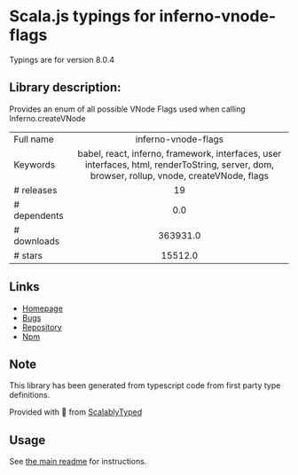 
# Scala.js typings for inferno-vnode-flags

Typings are for version 8.0.4

## Library description:
Provides an enum of all possible VNode Flags used when calling Inferno.createVNode

|                    |                 |
| ------------------ | :-------------: |
| Full name          | inferno-vnode-flags |
| Keywords           | babel, react, inferno, framework, interfaces, user interfaces, html, renderToString, server, dom, browser, rollup, vnode, createVNode, flags |
| # releases         | 19 |
| # dependents       | 0.0 |
| # downloads        | 363931.0 |
| # stars            | 15512.0 |

## Links
- [Homepage](https://github.com/infernojs/inferno#readme)
- [Bugs](https://github.com/infernojs/inferno/issues)
- [Repository](https://github.com/infernojs/inferno)
- [Npm](https://www.npmjs.com/package/inferno-vnode-flags)
    


## Note
This library has been generated from typescript code from first party type definitions.

Provided with :purple_heart: from [ScalablyTyped](https://github.com/oyvindberg/ScalablyTyped)

## Usage
See [the main readme](../../readme.md) for instructions.


